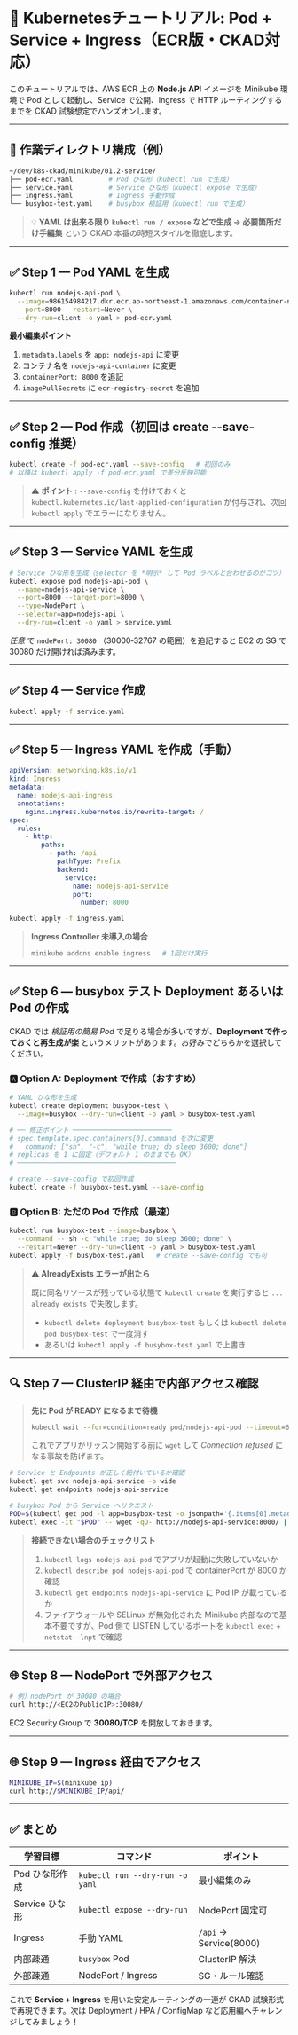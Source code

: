 # 📘 Kubernetesチュートリアル: Pod + Service + Ingress（ECR版・CKAD対応）

このチュートリアルでは、AWS ECR 上の **Node.js API** イメージを Minikube 環境で Pod として起動し、Service で公開、Ingress で HTTP ルーティングするまでを CKAD 試験想定でハンズオンします。

---

## 📂 作業ディレクトリ構成（例）

```bash
~/dev/k8s-ckad/minikube/01.2-service/
├── pod-ecr.yaml         # Pod ひな形（kubectl run で生成）
├── service.yaml         # Service ひな形（kubectl expose で生成）
├── ingress.yaml         # Ingress 手動作成
└── busybox-test.yaml    # busybox 検証用（kubectl run で生成）
```

> 💡 **YAML は出来る限り `kubectl run / expose` などで生成 → 必要箇所だけ手編集** という CKAD 本番の時短スタイルを徹底します。

---

## ✅ Step 1 — Pod YAML を生成

```bash
kubectl run nodejs-api-pod \
  --image=986154984217.dkr.ecr.ap-northeast-1.amazonaws.com/container-nodejs-api-8000:v1.0.5 \
  --port=8000 --restart=Never \
  --dry-run=client -o yaml > pod-ecr.yaml
```

**最小編集ポイント**
1. `metadata.labels` を `app: nodejs-api` に変更
2. コンテナ名を `nodejs-api-container` に変更
3. `containerPort: 8000` を追記
4. `imagePullSecrets` に `ecr-registry-secret` を追加

---

## ✅ Step 2 — Pod 作成（初回は create --save-config 推奨）

```bash
kubectl create -f pod-ecr.yaml --save-config   # 初回のみ
# 以降は kubectl apply -f pod-ecr.yaml で差分反映可能
```

> ⚠️ **ポイント** : `--save-config` を付けておくと `kubectl.kubernetes.io/last-applied-configuration` が付与され、次回 `kubectl apply` でエラーになりません。

---

## ✅ Step 3 — Service YAML を生成

```bash
# Service ひな形を生成（selector を *明示* して Pod ラベルと合わせるのがコツ）
kubectl expose pod nodejs-api-pod \
  --name=nodejs-api-service \
  --port=8000 --target-port=8000 \
  --type=NodePort \
  --selector=app=nodejs-api \
  --dry-run=client -o yaml > service.yaml
```

*任意* で `nodePort: 30080` （30000‑32767 の範囲）を追記すると EC2 の SG で 30080 だけ開ければ済みます。

---

## ✅ Step 4 — Service 作成

```bash
kubectl apply -f service.yaml
```

---

## ✅ Step 5 — Ingress YAML を作成（手動）

```yaml
apiVersion: networking.k8s.io/v1
kind: Ingress
metadata:
  name: nodejs-api-ingress
  annotations:
    nginx.ingress.kubernetes.io/rewrite-target: /
spec:
  rules:
    - http:
        paths:
          - path: /api
            pathType: Prefix
            backend:
              service:
                name: nodejs-api-service
                port:
                  number: 8000
```

```bash
kubectl apply -f ingress.yaml
```

> **Ingress Controller 未導入の場合**
>
> ```bash
> minikube addons enable ingress   # 1回だけ実行
> ```

---

## ✅ Step 6 — busybox テスト **Deployment** あるいは **Pod** の作成

CKAD では *検証用の簡易 Pod* で足りる場合が多いですが、**Deployment で作っておくと再生成が楽** というメリットがあります。お好みでどちらかを選択してください。

### 🅰 Option A: Deployment で作成（おすすめ）

```bash
# YAML ひな形を生成
kubectl create deployment busybox-test \
  --image=busybox --dry-run=client -o yaml > busybox-test.yaml

# ── 修正ポイント ─────────────────────────
# spec.template.spec.containers[0].command を次に変更
#   command: ["sh", "-c", "while true; do sleep 3600; done"]
# replicas を 1 に固定（デフォルト 1 のままでも OK）
# ────────────────────────────────────────

# create --save-config で初回作成
kubectl create -f busybox-test.yaml --save-config
```

### 🅱 Option B: ただの Pod で作成（最速）

```bash
kubectl run busybox-test --image=busybox \
  --command -- sh -c "while true; do sleep 3600; done" \
  --restart=Never --dry-run=client -o yaml > busybox-test.yaml
kubectl apply -f busybox-test.yaml   # create --save-config でも可
```

> **⚠️ AlreadyExists エラーが出たら**
>
> 既に同名リソースが残っている状態で `kubectl create` を実行すると `... already exists` で失敗します。<br>
> - `kubectl delete deployment busybox-test` もしくは `kubectl delete pod busybox-test` で一度消す<br>
> - あるいは `kubectl apply -f busybox-test.yaml` で上書き

---

## 🔍 Step 7 — ClusterIP 経由で内部アクセス確認

> **先に Pod が READY になるまで待機**
>
> ```bash
> kubectl wait --for=condition=ready pod/nodejs-api-pod --timeout=60s
> ```
>
> これでアプリがリッスン開始する前に `wget` して *Connection refused* になる事故を防げます。

```bash
# Service と Endpoints が正しく紐付いているか確認
kubectl get svc nodejs-api-service -o wide
kubectl get endpoints nodejs-api-service

# busybox Pod から Service へリクエスト
POD=$(kubectl get pod -l app=busybox-test -o jsonpath='{.items[0].metadata.name}')
kubectl exec -it "$POD" -- wget -qO- http://nodejs-api-service:8000/ || echo "❌ 接続失敗"
```

> **接続できない場合のチェックリスト**
> 1. `kubectl logs nodejs-api-pod` でアプリが起動に失敗していないか
> 2. `kubectl describe pod nodejs-api-pod` で containerPort が 8000 か確認
> 3. `kubectl get endpoints nodejs-api-service` に Pod IP が載っているか
> 4. ファイアウォールや SELinux が無効化された Minikube 内部なので基本不要ですが、Pod 側で LISTEN しているポートを `kubectl exec` + `netstat -lnpt` で確認

---

## 🌐 Step 8 — NodePort で外部アクセス

```bash
# 例）nodePort が 30080 の場合
curl http://<EC2のPublicIP>:30080/
```

EC2 Security Group で **30080/TCP** を開放しておきます。

---

## 🌐 Step 9 — Ingress 経由でアクセス

```bash
MINIKUBE_IP=$(minikube ip)
curl http://$MINIKUBE_IP/api/
```

---

## ✅ まとめ

| 学習目標 | コマンド | ポイント |
|----------|----------|----------|
| Pod ひな形作成 | `kubectl run --dry-run -o yaml` | 最小編集のみ |
| Service ひな形 | `kubectl expose --dry-run` | NodePort 固定可 |
| Ingress | 手動 YAML | `/api` → Service(8000) |
| 内部疎通 | `busybox` Pod | ClusterIP 解決 |
| 外部疎通 | NodePort / Ingress | SG・ルール確認 |

これで **Service + Ingress** を用いた安定ルーティングの一連が CKAD 試験形式で再現できます。次は Deployment / HPA / ConfigMap など応用編へチャレンジしてみましょう！

